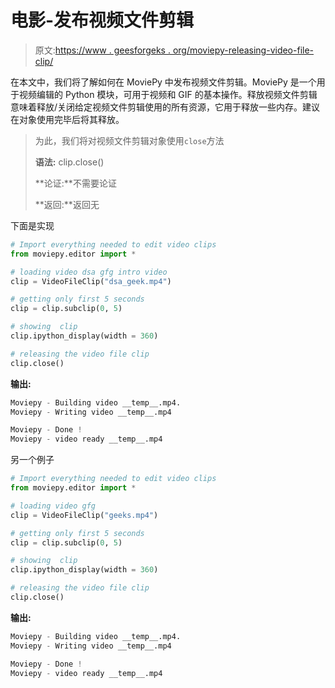 # 电影-发布视频文件剪辑

> 原文:[https://www . geesforgeks . org/moviepy-releasing-video-file-clip/](https://www.geeksforgeeks.org/moviepy-releasing-video-file-clip/)

在本文中，我们将了解如何在 MoviePy 中发布视频文件剪辑。MoviePy 是一个用于视频编辑的 Python 模块，可用于视频和 GIF 的基本操作。释放视频文件剪辑意味着释放/关闭给定视频文件剪辑使用的所有资源，它用于释放一些内存。建议在对象使用完毕后将其释放。

> 为此，我们将对视频文件剪辑对象使用`close`方法
> 
> **语法:** clip.close()
> 
> **论证:**不需要论证
> 
> **返回:**返回无

下面是实现

```py
# Import everything needed to edit video clips 
from moviepy.editor import *

# loading video dsa gfg intro video 
clip = VideoFileClip("dsa_geek.mp4") 

# getting only first 5 seconds 
clip = clip.subclip(0, 5) 

# showing  clip 
clip.ipython_display(width = 360) 

# releasing the video file clip
clip.close()
```

**输出:**

```py
Moviepy - Building video __temp__.mp4.
Moviepy - Writing video __temp__.mp4

Moviepy - Done !
Moviepy - video ready __temp__.mp4

```

另一个例子

```py
# Import everything needed to edit video clips
from moviepy.editor import *

# loading video gfg
clip = VideoFileClip("geeks.mp4")

# getting only first 5 seconds
clip = clip.subclip(0, 5)

# showing  clip 
clip.ipython_display(width = 360)

# releasing the video file clip
clip.close() 
```

**输出:**

```py
Moviepy - Building video __temp__.mp4.
Moviepy - Writing video __temp__.mp4

Moviepy - Done !
Moviepy - video ready __temp__.mp4

```